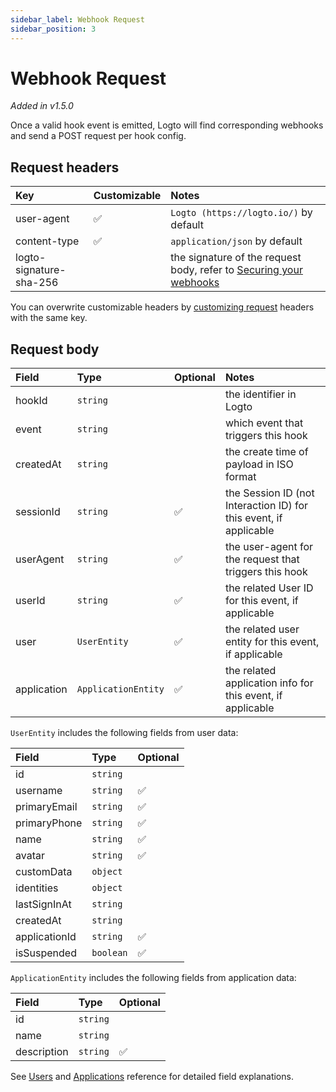 ```yaml
---
sidebar_label: Webhook Request
sidebar_position: 3
---
```


# Webhook Request

_Added in v1.5.0_

Once a valid hook event is emitted, Logto will find corresponding webhooks and send a POST request per hook config.

## Request headers

| Key                     | Customizable | Notes                                                                                             |
| :---------------------- | :----------- | :------------------------------------------------------------------------------------------------ |
| user-agent              | ✅           | `Logto (https://logto.io/)` by default                                                            |
| content-type            | ✅           | `application/json` by default                                                                     |
| logto-signature-sha-256 |              | the signature of the request body, refer to [Securing your webhooks](./securing-your-webhooks.md) |

You can overwrite customizable headers by [customizing request](./configure-webhooks-in-console.md#secure-webhook) headers with the same key.

## Request body

| Field       | Type                | Optional | Notes                                                             |
| :---------- | :------------------ | :------- | :---------------------------------------------------------------- |
| hookId      | `string`            |          | the identifier in Logto                                           |
| event       | `string`            |          | which event that triggers this hook                               |
| createdAt   | `string`            |          | the create time of payload in ISO format                          |
| sessionId   | `string`            | ✅       | the Session ID (not Interaction ID) for this event, if applicable |
| userAgent   | `string`            | ✅       | the user-agent for the request that triggers this hook            |
| userId      | `string`            | ✅       | the related User ID for this event, if applicable                 |
| user        | `UserEntity`        | ✅       | the related user entity for this event, if applicable             |
| application | `ApplicationEntity` | ✅       | the related application info for this event, if applicable        |

`UserEntity` includes the following fields from user data:

| Field         | Type      | Optional |
| :------------ | :-------- | :------- |
| id            | `string`  |          |
| username      | `string`  | ✅       |
| primaryEmail  | `string`  | ✅       |
| primaryPhone  | `string`  | ✅       |
| name          | `string`  | ✅       |
| avatar        | `string`  | ✅       |
| customData    | `object`  |          |
| identities    | `object`  |          |
| lastSignInAt  | `string`  |          |
| createdAt     | `string`  |          |
| applicationId | `string`  | ✅       |
| isSuspended   | `boolean` | ✅       |

`ApplicationEntity` includes the following fields from application data:

| Field       | Type     | Optional |
| :---------- | :------- | :------- |
| id          | `string` |          |
| name        | `string` |          |
| description | `string` | ✅       |

See [Users](/docs/references/users/) and [Applications](/docs/references/applications/) reference for detailed field explanations.
